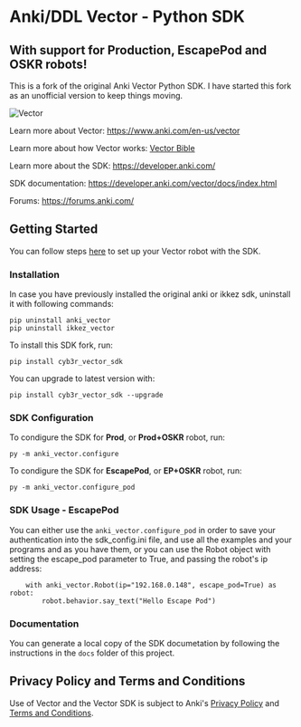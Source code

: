 
# Anki/DDL Vector - Python SDK

## With support for Production, EscapePod and OSKR robots!

This is a fork of the original Anki Vector Python SDK.
I have started this fork as an unofficial version to keep things moving.

![Vector](docs/source/images/vector-sdk-alpha.jpg)

Learn more about Vector: https://www.anki.com/en-us/vector

Learn more about how Vector works: [Vector Bible](https://github.com/GooeyChickenman/victor/blob/master/documentation/Vector-TRM.pdf)

Learn more about the SDK: https://developer.anki.com/

SDK documentation: https://developer.anki.com/vector/docs/index.html

Forums: https://forums.anki.com/


## Getting Started

You can follow steps [here](https://developer.anki.com/vector/docs/index.html) to set up your Vector robot with the SDK.

### Installation

In case you have previously installed the original anki or ikkez sdk, uninstall it with following commands:
```
pip uninstall anki_vector
pip uninstall ikkez_vector
```

To install this SDK fork, run:
```
pip install cyb3r_vector_sdk
```

You can upgrade to latest version with:
```
pip install cyb3r_vector_sdk --upgrade
```

### SDK Configuration

To condigure the SDK for **Prod**, or **Prod+OSKR** robot, run:

```
py -m anki_vector.configure
```

To condigure the SDK for **EscapePod**, or **EP+OSKR** robot, run:

```
py -m anki_vector.configure_pod
```

### SDK Usage - EscapePod 

You can either use the ```anki_vector.configure_pod``` in order to save your authentication into the sdk_config.ini file, and use all the examples and your programs and as you have them, or you can use the Robot object with setting the escape_pod parameter to True, and passing the robot's ip address:

```
    with anki_vector.Robot(ip="192.168.0.148", escape_pod=True) as robot:
        robot.behavior.say_text("Hello Escape Pod")
```

### Documentation

You can generate a local copy of the SDK documetation by
following the instructions in the `docs` folder of this project.


## Privacy Policy and Terms and Conditions

Use of Vector and the Vector SDK is subject to Anki's [Privacy Policy](https://www.anki.com/en-us/company/privacy) and [Terms and Conditions](https://www.anki.com/en-us/company/terms-and-conditions).
